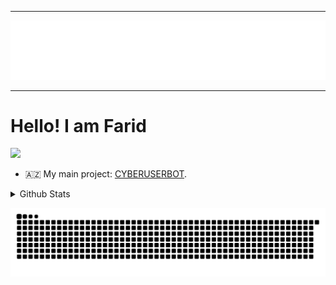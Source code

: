 ----

<p align="center">
  <img src="your_cool_intro.gif" alt="" />
</p>

----

# Hello! I am Farid

![](https://komarev.com/ghpvc/?username=fariddadashzade&color=565f89&style=flat)

- 🇦🇿 My main project: [CYBERUSERBOT](https://github.com/FaridDadashzade/CyberUserBot).

<details>
  <summary>Github Stats</summary>

![Top Languages](https://github-readme-stats.vercel.app/api/top-langs/?username=FaridDadashzade&custom_title=İstifadə%20etdiyim%20dillər&theme=dark&hide_border=true)
  
![Stats](https://github-readme-stats.vercel.app/api?username=FaridDadashzade&show_icons=true&count_private=true&custom_title=Github%20statistika%20&theme=dark)

</details>






![Snake animation](https://github.com/FaridDadashzade/FaridDadashzade/blob/output/github-contribution-grid-snake.svg)
